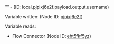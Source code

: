 "" - (ID: local.pjpixj6e2f.payload.output.username)

Variable written:
 (Node ID: [pjpixj6e2f](../nodes/pjpixj6e2f.md))

Variable reads:
* Flow Connector (Node ID: [eht5fkf5yz](../nodes/eht5fkf5yz.md))
